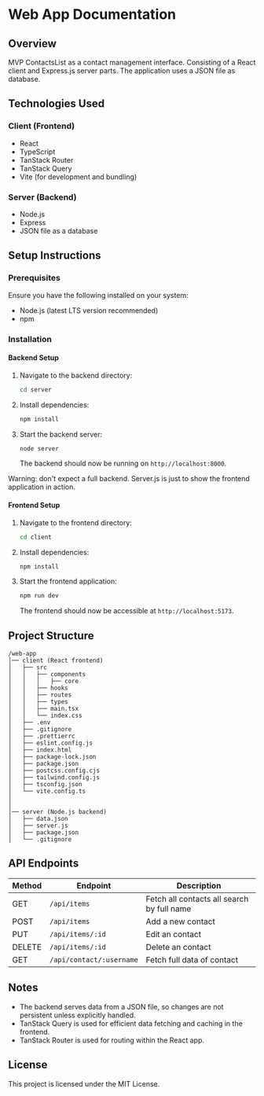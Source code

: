 # Web App Documentation

## Overview
MVP ContactsList as a contact management interface. Consisting of a React client and Express.js server parts. The application uses a JSON file as database.

## Technologies Used

### Client (Frontend)
- React
- TypeScript
- TanStack Router
- TanStack Query
- Vite (for development and bundling)

### Server (Backend)
- Node.js
- Express
- JSON file as a database

## Setup Instructions

### Prerequisites
Ensure you have the following installed on your system:
- Node.js (latest LTS version recommended)
- npm

### Installation

#### Backend Setup
1. Navigate to the backend directory:
   ```sh
   cd server
   ```
2. Install dependencies:
   ```sh
   npm install
   ```
3. Start the backend server:
   ```sh
   node server
   ```
   The backend should now be running on `http://localhost:8000`.

Warning: don't expect a full backend. Server.js is just to show the frontend application in action.

#### Frontend Setup
1. Navigate to the frontend directory:
   ```sh
   cd client
   ```
2. Install dependencies:
   ```sh
   npm install
   ```
3. Start the frontend application:
   ```sh
   npm run dev
   ```
   The frontend should now be accessible at `http://localhost:5173`.

## Project Structure
```
/web-app
│── client (React frontend)
│   ├── src
│   │   ├── components
│   │   │   ├── core
│   │   ├── hooks
│   │   ├── routes
│   │   ├── types
│   │   ├── main.tsx
│   │   └── index.css
│   ├── .env
│   ├── .gitignore
│   ├── .prettierrc
│   ├── eslint.config.js
│   ├── index.html
│   ├── package-lock.json
│   ├── package.json
│   ├── postcss.config.cjs
│   ├── tailwind.config.js
│   ├── tsconfig.json
│   └── vite.config.ts
│ 
│
│── server (Node.js backend)
│   ├── data.json
│   ├── server.js
│   ├── package.json
│   └── .gitignore
```

## API Endpoints
| Method | Endpoint                  | Description                                  |
|--------|---------------------------|----------------------------------------------|
| GET    | `/api/items`              | Fetch all contacts all search by full name   |
| POST   | `/api/items`              | Add a new contact                            |
| PUT    | `/api/items/:id`          | Edit an contact                              |
| DELETE | `/api/items/:id`          | Delete an contact                            |
| GET    | `/api/contact/:username`  | Fetch full data of contact                   |

## Notes
- The backend serves data from a JSON file, so changes are not persistent unless explicitly handled.
- TanStack Query is used for efficient data fetching and caching in the frontend.
- TanStack Router is used for routing within the React app.

## License
This project is licensed under the MIT License.


